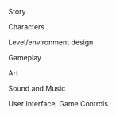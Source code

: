 Story


Characters


Level/environment design


Gameplay


Art


Sound and Music


User Interface, Game Controls